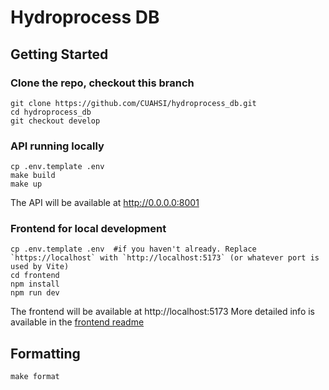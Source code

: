 # Hydroprocess DB

## Getting Started

### Clone the repo, checkout this branch
```console
git clone https://github.com/CUAHSI/hydroprocess_db.git
cd hydroprocess_db
git checkout develop
```

### API running locally
```console
cp .env.template .env
make build
make up
```
The API will be available at http://0.0.0.0:8001

### Frontend for local development
```console
cp .env.template .env  #if you haven't already. Replace `https://localhost` with `http://localhost:5173` (or whatever port is used by Vite)
cd frontend
npm install
npm run dev
```
The frontend will be available at http://localhost:5173
More detailed info is available in the [frontend readme](frontend/README.md)

## Formatting
```console
make format
```